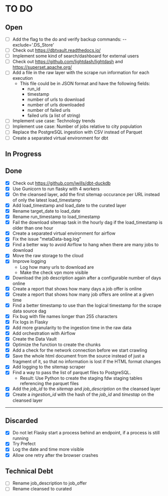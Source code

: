 # TO DO

## Open

- [ ] Add the flag to the do and verify backup commands: --exclude='.DS_Store'
- [ ] Check out https://dbtvault.readthedocs.io/
- [ ] Implement some kind of search/dashboard for external users
- [ ] Check out https://github.com/lightdash/lightdash and https://superset.apache.org/
- [ ] Add a file in the raw layer with the scrape run information for each execution
    - This file could be in JSON format and have the following fields:
        - run_id
        - timestamp
        - number of urls to download
        - number of urls downloaded
        - number of failed urls
        - failed urls (a list of string)
- [ ] Implement use case: Technology trends
- [ ] Implement use case: Number of jobs relative to city population
- [ ] Replace the PostgreSQL ingestion with CSV instead of Parquet
- [ ] Create a separated virtual environment for dbt

## In Progress


## Done

- [x] Check out https://github.com/jwills/dbt-duckdb
- [x] Use Gunicorn to run flasky with 4 workers
- [x] On the cleansed layer, add the first sitemap occurance per URL instead of only the latest load_timestamp
- [x] Add load_timestamp and load_date to the curated layer
- [x] Rename target_date to load_date
- [x] Rename run_timestamp to load_timestamp
- [x] Fail the download sitemap task in the hourly dag if the load_timestamp is older than one hour
- [x] Create a separated virtual environment for airflow
- [x] Fix the issue "metaData-bag.log"
- [x] Find a better way to avoid Airflow to hang when there are many jobs to download
- [x] Move the raw storage to the cloud
- [x] Improve logging
    - Log how many urls to download are
    - Make the check vpn more visible
- [x] Download the job description again after a configurable number of days online
- [x] Create a report that shows how many days a job offer is online
- [x] Create a report that shows how many job offers are online at a given time
- [x] Find a better timestamp to use than the logical timestamp for the scrape data source dag
- [x] Fix bug with file names longer than 255 characters
- [x] Fix logs in Flasky
- [x] Add more granularity to the ingestion time in the raw data
- [x] Add orchestration with Airflow
- [x] Create the Data Vault
- [x] Optimize the function to create the chunks
- [x] Add a check for the network connection before we start crawling
- [x] Save the whole html document from the source instead of just a fragment of it, so that no information is lost if
  the HTML format changes
- [x] Add logging to the sitemap scraper
- [x] Find a way to pass the list of parquet files to PostgreSQL.
    - Result: Use Python to create the staging fdw staging tables referencing the parquet files
- [x] Add the _job_id_ to the _sitemap_ and _job_description_ on the cleansed layer
- [x] Create a _ingestion_id_ with the hash of the _job_id_ and _timestap_ on the cleansed layer

---

## Discarded

- [x] Do not let Flasky start a process behind an endpoint, if a process is still running
- [x] Try Prefect
- [x] Log the date and time more visible
- [x] Allow one retry after the browser crashes

## Technical Debt

- [ ] Rename job_description to job_offer
- [ ] Rename cleansed to curated
